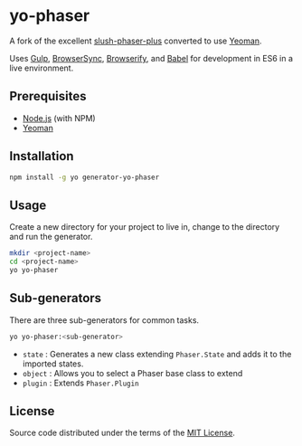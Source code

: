 yo-phaser
===============

A fork of the excellent [slush-phaser-plus](https://github.com/rblopes/slush-phaser-plus) converted to use [Yeoman](http://yeoman.io/).

Uses [Gulp](http://gulpjs.com/), [BrowserSync](http://www.browsersync.io/), [Browserify](http://browserify.org/), and [Babel](https://babeljs.io/) for development in ES6 in a live environment.

Prerequisites
-------------
* [Node.js](http://nodejs.org/) (with NPM)
* [Yeoman](http://yeoman.io/)

Installation
------------
```sh
npm install -g yo generator-yo-phaser
```

Usage
-----
Create a new directory for your project to live in, change to the directory and run the generator.

```sh
mkdir <project-name>
cd <project-name>
yo yo-phaser
```

Sub-generators
--------------
There are three sub-generators for common tasks.

```sh
yo yo-phaser:<sub-generator>
```

* `state`   : Generates a new class extending `Phaser.State` and adds it to the imported states.
* `object`  : Allows you to select a Phaser base class to extend
* `plugin`  : Extends `Phaser.Plugin`

License
-------

Source code distributed under the terms of the [MIT License](LICENSE).
